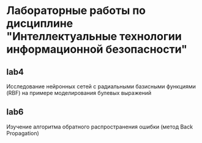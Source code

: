 # Лабораторные работы по дисциплине<br/>"Интеллектуальные технологии информационной безопасности"
## lab4
Исследование нейронных сетей с радиальными базисными функциями (RBF) на примере моделирования булевых выражений
## lab6
Изучение алгоритма обратного распространения ошибки (метод Back Propagation)
